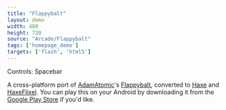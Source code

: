 ```yaml
---
title: "Flappybalt"
layout: demo
width: 480
height: 720
source: "Arcade/Flappybalt"
tags: ['homepage_demo']
targets: ['flash', 'html5']
---
```


Controls: Spacebar

A cross-platform port of [AdamAtomic](https://github.com/AdamAtomic)'s [Flappybalt](http://adamatomic.com/flappybalt/), converted to [Haxe](http://www.haxe.org) and [HaxeFlixel](http://www.haxeflixel.com). You can play this on your Android by downloading it from the [Google Play Store](https://play.google.com/store/apps/details?id=com.steverichey.flappybalt) if you'd like.
